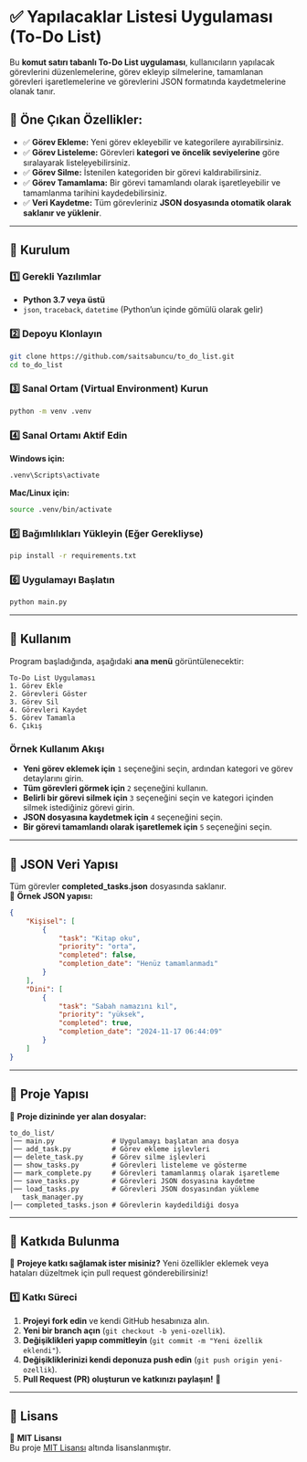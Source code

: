# ✅ Yapılacaklar Listesi Uygulaması (To-Do List)

Bu **komut satırı tabanlı To-Do List uygulaması**, kullanıcıların yapılacak görevlerini düzenlemelerine, görev ekleyip silmelerine, tamamlanan görevleri işaretlemelerine ve görevlerini JSON formatında kaydetmelerine olanak tanır.

## 📌 Öne Çıkan Özellikler:
- ✅ **Görev Ekleme:** Yeni görev ekleyebilir ve kategorilere ayırabilirsiniz.
- ✅ **Görev Listeleme:** Görevleri **kategori ve öncelik seviyelerine** göre sıralayarak listeleyebilirsiniz.
- ✅ **Görev Silme:** İstenilen kategoriden bir görevi kaldırabilirsiniz.
- ✅ **Görev Tamamlama:** Bir görevi tamamlandı olarak işaretleyebilir ve tamamlanma tarihini kaydedebilirsiniz.
- ✅ **Veri Kaydetme:** Tüm görevleriniz **JSON dosyasında otomatik olarak saklanır ve yüklenir**.

---

## 📌 Kurulum

### **1️⃣ Gerekli Yazılımlar**
- **Python 3.7 veya üstü**  
- `json`, `traceback`, `datetime` (Python’un içinde gömülü olarak gelir)

### **2️⃣ Depoyu Klonlayın**
```bash
git clone https://github.com/saitsabuncu/to_do_list.git
cd to_do_list
```

### **3️⃣ Sanal Ortam (Virtual Environment) Kurun**
```bash
python -m venv .venv
```
### **4️⃣ Sanal Ortamı Aktif Edin**
**Windows için:**
```bash
.venv\Scripts\activate
```
**Mac/Linux için:**
```bash
source .venv/bin/activate
```

### **5️⃣ Bağımlılıkları Yükleyin (Eğer Gerekliyse)**
```bash
pip install -r requirements.txt
```

### **6️⃣ Uygulamayı Başlatın**
```bash
python main.py
```

---

## 📌 Kullanım

Program başladığında, aşağıdaki **ana menü** görüntülenecektir:

```
To-Do List Uygulaması
1. Görev Ekle
2. Görevleri Göster
3. Görev Sil
4. Görevleri Kaydet
5. Görev Tamamla
6. Çıkış
```

### **Örnek Kullanım Akışı**
- **Yeni görev eklemek için** `1` seçeneğini seçin, ardından kategori ve görev detaylarını girin.
- **Tüm görevleri görmek için** `2` seçeneğini kullanın.
- **Belirli bir görevi silmek için** `3` seçeneğini seçin ve kategori içinden silmek istediğiniz görevi girin.
- **JSON dosyasına kaydetmek için** `4` seçeneğini seçin.
- **Bir görevi tamamlandı olarak işaretlemek için** `5` seçeneğini seçin.

---

## 📌 JSON Veri Yapısı

Tüm görevler **completed_tasks.json** dosyasında saklanır.  
📌 **Örnek JSON yapısı:**
```json
{
    "Kişisel": [
        {
            "task": "Kitap oku",
            "priority": "orta",
            "completed": false,
            "completion_date": "Henüz tamamlanmadı"
        }
    ],
    "Dini": [
        {
            "task": "Sabah namazını kıl",
            "priority": "yüksek",
            "completed": true,
            "completion_date": "2024-11-17 06:44:09"
        }
    ]
}
```

---

## 📌 Proje Yapısı

📂 **Proje dizininde yer alan dosyalar:**  
```
to_do_list/
│── main.py              # Uygulamayı başlatan ana dosya
│── add_task.py          # Görev ekleme işlevleri
│── delete_task.py       # Görev silme işlevleri
│── show_tasks.py        # Görevleri listeleme ve gösterme
│── mark_complete.py     # Görevleri tamamlanmış olarak işaretleme
│── save_tasks.py        # Görevleri JSON dosyasına kaydetme
│── load_tasks.py        # Görevleri JSON dosyasından yükleme
   task_manager.py
│── completed_tasks.json # Görevlerin kaydedildiği dosya
```

---

## 📌 Katkıda Bulunma

🎯 **Projeye katkı sağlamak ister misiniz?** Yeni özellikler eklemek veya hataları düzeltmek için pull request gönderebilirsiniz!  

### **1️⃣ Katkı Süreci**
1. **Projeyi fork edin** ve kendi GitHub hesabınıza alın.
2. **Yeni bir branch açın** (`git checkout -b yeni-ozellik`).
3. **Değişiklikleri yapıp commitleyin** (`git commit -m "Yeni özellik eklendi"`).
4. **Değişikliklerinizi kendi deponuza push edin** (`git push origin yeni-ozellik`).
5. **Pull Request (PR) oluşturun ve katkınızı paylaşın!** 🚀

---

## 📌 Lisans

📝 **MIT Lisansı**  
Bu proje [MIT Lisansı](https://opensource.org/licenses/MIT) altında lisanslanmıştır.

